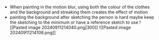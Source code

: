 - When painting in the motion blur, using both the colour of the clothes and the background and streaking them creates the effect of motion
- painting the background after sketching the person is hard maybe keep the sketching to the minimum or have a reference sketch to use
![[Pasted image 20240911214040.png|300]]
![[Pasted image 20240911214108.png]]
